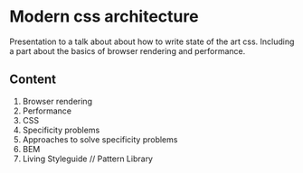 # Modern css architecture
Presentation to a talk about about how to write state of the art css.
Including a part about the basics of browser rendering and performance.

## Content
 1. Browser rendering
 1. Performance
 1. CSS
 1. Specificity problems
 1. Approaches to solve specificity problems
 1. BEM
 1. Living Styleguide // Pattern Library
